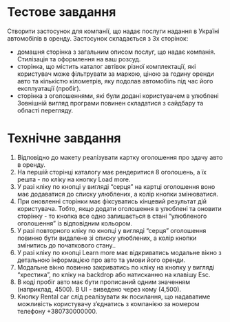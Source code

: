 <h1>Тестове завдання</h1>
<div><p>Створити застосунок для компанії, що надає послуги надання в Україні автомобілів в оренду. Застосунок складається з 3х сторінок:</p>
<ul>
  <li>домашня сторінка з загальним описом послуг, що надає компанія. Стилізація та оформлення на ваш розсуд.</li>
  <li>сторінка, що містить каталог автівок різної комплектації, які користувач може фільтрувати за маркою, ціною за годину оренди авто та кількістю кілометрів, яку подолав автомобіль під час його експлуатації (пробіг).</li>
  <li>сторінка з оголошеннями, які були додані користувачем в улюблені Зовнішній вигляд програми повинен складатися з cайдбару та області перегляду.</li>
</ul>
<h1>Технічне завдання</h1>
<ol>
  <li>Відповідно до макету реалізувати картку оголошення про здачу авто в оренду.</li>
  <li>На першій сторінці каталогу має рендеритися 8 оголошень, а їх решта - по кліку на кнопку Load more.</li>
  <li>У разі кліку по кнопці у вигляді “серця” на картці оголошення воно має додаватися до списку улюблених, а колір кнопки змінюватися.</li>
  <li>При оновленні сторінки має фіксуватись кінцевий результат дій користувача. Тобто, якщо додати оголошення в улюблені та оновити сторінку - то кнопка все одно залишається в стані “улюбленого оголошення” із відповідним кольором.</li>
  <li>У разі повторного кліку по кнопці у вигляді “серця” оголошення повинно бути видалене зі списку улюблених, а колір кнопки змінитись до початкового стану..</li>
  <li>У разі кліку по кнопці Learn more має відкриватись модальне вікно з детальною інформацією про авто та умови його оренди.</li>
  <li>Модальне вікно повинно закриватись по кліку на кнопку у вигляді “хрестика”, по кліку на backdrop або натисканню на клавішу Esc.</li>
  <li>В коді пробіг авто має бути прописаний одним значенням (наприклад, 4500). В UI - виведено через кому (4,500).</li>
  <li>Кнопку Rental car слід реалізувати як посилання, що надаватиме можливість користувачу зʼєднатись з компанією за номером телефону +380730000000.</li>
</ol>

</div>




